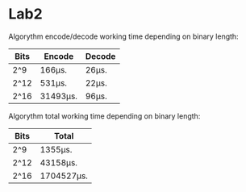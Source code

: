 #  Lab2

Algorythm encode/decode working time depending on binary length:

|   Bits    |  Encode    |  Decode    |
|-----------|------------|------------|
|    2^9    |   166μs.   |    26μs.   |
|    2^12   |   531μs.   |    22μs.   |
|    2^16   |   31493μs. |    96μs.   | 

Algorythm total working time depending on binary length:

|   Bits    |  Total      |
|-----------|-------------|
|    2^9    |  1355μs.    |
|    2^12   |  43158μs.   |
|    2^16   |  1704527μs. | 

